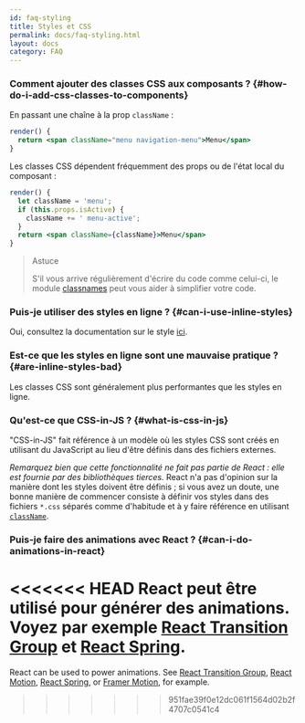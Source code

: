 ```yaml
---
id: faq-styling
title: Styles et CSS
permalink: docs/faq-styling.html
layout: docs
category: FAQ
---
```


### Comment ajouter des classes CSS aux composants ? {#how-do-i-add-css-classes-to-components}

En passant une chaîne à la prop `className` :

```jsx
render() {
  return <span className="menu navigation-menu">Menu</span>
}
```

Les classes CSS dépendent fréquemment des props ou de l'état local du composant :

```jsx
render() {
  let className = 'menu';
  if (this.props.isActive) {
    className += ' menu-active';
  }
  return <span className={className}>Menu</span>
}
```

>Astuce
>
>S'il vous arrive régulièrement d'écrire du code comme celui-ci, le module [classnames](https://www.npmjs.com/package/classnames#usage-with-reactjs) peut vous aider à simplifier votre code.

### Puis-je utiliser des styles en ligne ? {#can-i-use-inline-styles}

Oui, consultez la documentation sur le style [ici](/docs/dom-elements.html#style).

### Est-ce que les styles en ligne sont une mauvaise pratique ? {#are-inline-styles-bad}

Les classes CSS sont généralement plus performantes que les styles en ligne.

### Qu'est-ce que CSS-in-JS ? {#what-is-css-in-js}

"CSS-in-JS" fait référence à un modèle où les styles CSS sont créés en utilisant du JavaScript au lieu d'être définis dans des fichiers externes.

_Remarquez bien que cette fonctionnalité ne fait pas partie de React : elle est fournie par des bibliothèques tierces._ React n'a pas d'opinion sur la manière dont les styles doivent être définis ; si vous avez un doute, une bonne manière de commencer consiste à définir vos styles dans des fichiers `*.css` séparés comme d'habitude et à y faire référence en utilisant [`className`](/docs/dom-elements.html#classname).

### Puis-je faire des animations avec React ? {#can-i-do-animations-in-react}

<<<<<<< HEAD
React peut être utilisé pour générer des animations. Voyez par exemple [React Transition Group](https://reactcommunity.org/react-transition-group/) et [React Spring](https://github.com/react-spring/react-spring).
=======
React can be used to power animations. See [React Transition Group](https://reactcommunity.org/react-transition-group/), [React Motion](https://github.com/chenglou/react-motion), [React Spring](https://github.com/react-spring/react-spring), or [Framer Motion](https://framer.com/motion), for example.
>>>>>>> 951fae39f0e12dc061f1564d02b2f4707c0541c4
